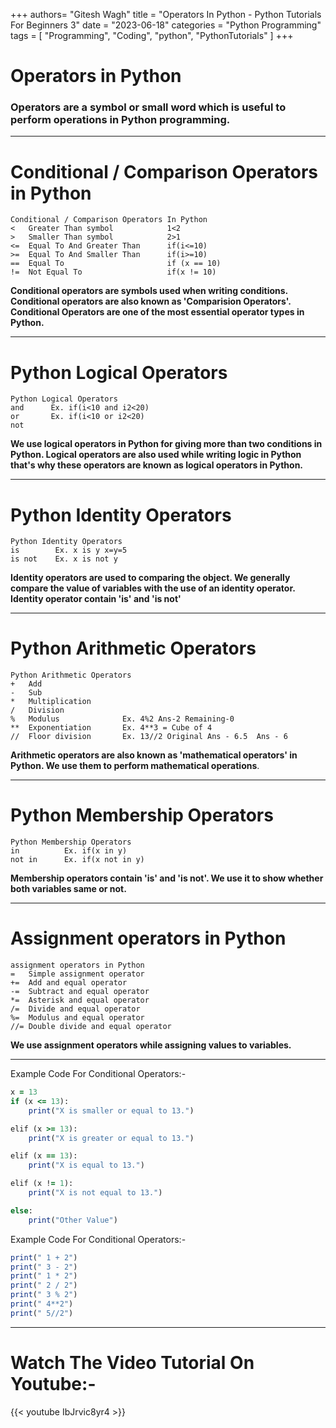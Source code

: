 +++
authors= "Gitesh Wagh"
title = "Operators In Python - Python Tutorials For Beginners 3"
date = "2023-06-18"
categories = "Python Programming"
tags = [
 "Programming", 
 "Coding",
 "python",
 "PythonTutorials"
]
+++

# Operators in Python 
### Operators are a symbol or small word which is useful to perform operations in Python programming.
********************
# Conditional / Comparison Operators in Python
```
Conditional / Comparison Operators In Python
<   Greater Than symbol            1<2
>   Smaller Than symbol            2>1
<=  Equal To And Greater Than      if(i<=10)
>=  Equal To And Smaller Than      if(i>=10)
==  Equal To                       if (x == 10)
!=  Not Equal To                   if(x != 10)
```
**Conditional operators are symbols used when writing conditions. Conditional operators are also known as 'Comparision Operators'. Conditional Operators are one of the most essential operator types in Python.**
*********************
# Python Logical Operators
```
Python Logical Operators
and      Ex. if(i<10 and i2<20)
or       Ex. if(i<10 or i2<20)
not      
```
**We use logical operators in Python for giving more than two conditions in Python. Logical operators are also used while writing logic in Python that's why these operators are known as logical operators in Python.**
*************
# Python Identity Operators
```
Python Identity Operators
is        Ex. x is y x=y=5
is not    Ex. x is not y
```
**Identity operators are used to comparing the object. We generally compare the value of variables with the use of an identity operator. Identity operator contain 'is' and 'is not'**
****************************
# Python Arithmetic Operators
```
Python Arithmetic Operators
+   Add  
-   Sub
*   Multiplication
/   Division
%	Modulus		         Ex. 4%2 Ans-2 Remaining-0
**  Exponentiation		 Ex. 4**3 = Cube of 4
//  Floor division	     Ex. 13//2 Original Ans - 6.5  Ans - 6
```
**Arithmetic operators are also known as 'mathematical operators' in Python. We use them to perform mathematical operations**.
***********************
# Python Membership Operators
```
Python Membership Operators
in 		    Ex. if(x in y)	
not in	    Ex. if(x not in y)
```
**Membership operators contain 'is' and 'is not'. We use it to show whether both variables same or not.**
***************************************
# Assignment operators in Python
```
assignment operators in Python 
=   Simple assignment operator 
+=  Add and equal operator
-=  Subtract and equal operator 
*=  Asterisk and equal operator
/=  Divide and equal operator 
%=  Modulus and equal operator 
//= Double divide and equal operator 
```
**We use assignment operators while assigning values to variables.**

***********************************


Example Code For Conditional Operators:-
```ruby
x = 13
if (x <= 13):
    print("X is smaller or equal to 13.")

elif (x >= 13):
    print("X is greater or equal to 13.")

elif (x == 13):
    print("X is equal to 13.")

elif (x != 1):
    print("X is not equal to 13.")

else:
    print("Other Value")
```

Example Code For Conditional Operators:-
```ruby
print(" 1 + 2")
print(" 3 - 2")
print(" 1 * 2")
print(" 2 / 2")
print(" 3 % 2")
print(" 4**2")
print(" 5//2")
```

***************************************
# Watch The Video Tutorial On Youtube:-
{{< youtube IbJrvic8yr4 >}}
